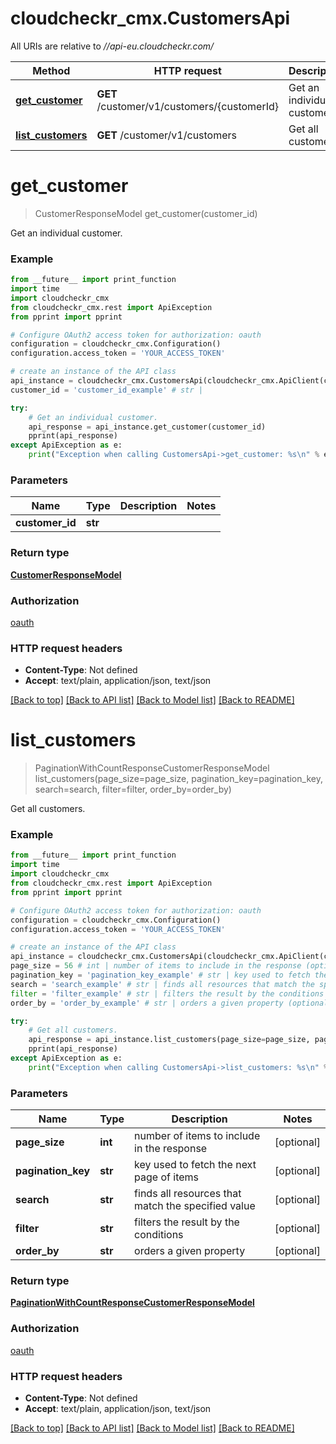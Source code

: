 # cloudcheckr_cmx.CustomersApi

All URIs are relative to *//api-eu.cloudcheckr.com/*

Method | HTTP request | Description
------------- | ------------- | -------------
[**get_customer**](CustomersApi.md#get_customer) | **GET** /customer/v1/customers/{customerId} | Get an individual customer.
[**list_customers**](CustomersApi.md#list_customers) | **GET** /customer/v1/customers | Get all customers.

# **get_customer**
> CustomerResponseModel get_customer(customer_id)

Get an individual customer.

### Example
```python
from __future__ import print_function
import time
import cloudcheckr_cmx
from cloudcheckr_cmx.rest import ApiException
from pprint import pprint

# Configure OAuth2 access token for authorization: oauth
configuration = cloudcheckr_cmx.Configuration()
configuration.access_token = 'YOUR_ACCESS_TOKEN'

# create an instance of the API class
api_instance = cloudcheckr_cmx.CustomersApi(cloudcheckr_cmx.ApiClient(configuration))
customer_id = 'customer_id_example' # str | 

try:
    # Get an individual customer.
    api_response = api_instance.get_customer(customer_id)
    pprint(api_response)
except ApiException as e:
    print("Exception when calling CustomersApi->get_customer: %s\n" % e)
```

### Parameters

Name | Type | Description  | Notes
------------- | ------------- | ------------- | -------------
 **customer_id** | **str**|  | 

### Return type

[**CustomerResponseModel**](CustomerResponseModel.md)

### Authorization

[oauth](../README.md#oauth)

### HTTP request headers

 - **Content-Type**: Not defined
 - **Accept**: text/plain, application/json, text/json

[[Back to top]](#) [[Back to API list]](../README.md#documentation-for-api-endpoints) [[Back to Model list]](../README.md#documentation-for-models) [[Back to README]](../README.md)

# **list_customers**
> PaginationWithCountResponseCustomerResponseModel list_customers(page_size=page_size, pagination_key=pagination_key, search=search, filter=filter, order_by=order_by)

Get all customers.

### Example
```python
from __future__ import print_function
import time
import cloudcheckr_cmx
from cloudcheckr_cmx.rest import ApiException
from pprint import pprint

# Configure OAuth2 access token for authorization: oauth
configuration = cloudcheckr_cmx.Configuration()
configuration.access_token = 'YOUR_ACCESS_TOKEN'

# create an instance of the API class
api_instance = cloudcheckr_cmx.CustomersApi(cloudcheckr_cmx.ApiClient(configuration))
page_size = 56 # int | number of items to include in the response (optional)
pagination_key = 'pagination_key_example' # str | key used to fetch the next page of items (optional)
search = 'search_example' # str | finds all resources that match the specified value (optional)
filter = 'filter_example' # str | filters the result by the conditions (optional)
order_by = 'order_by_example' # str | orders a given property (optional)

try:
    # Get all customers.
    api_response = api_instance.list_customers(page_size=page_size, pagination_key=pagination_key, search=search, filter=filter, order_by=order_by)
    pprint(api_response)
except ApiException as e:
    print("Exception when calling CustomersApi->list_customers: %s\n" % e)
```

### Parameters

Name | Type | Description  | Notes
------------- | ------------- | ------------- | -------------
 **page_size** | **int**| number of items to include in the response | [optional] 
 **pagination_key** | **str**| key used to fetch the next page of items | [optional] 
 **search** | **str**| finds all resources that match the specified value | [optional] 
 **filter** | **str**| filters the result by the conditions | [optional] 
 **order_by** | **str**| orders a given property | [optional] 

### Return type

[**PaginationWithCountResponseCustomerResponseModel**](PaginationWithCountResponseCustomerResponseModel.md)

### Authorization

[oauth](../README.md#oauth)

### HTTP request headers

 - **Content-Type**: Not defined
 - **Accept**: text/plain, application/json, text/json

[[Back to top]](#) [[Back to API list]](../README.md#documentation-for-api-endpoints) [[Back to Model list]](../README.md#documentation-for-models) [[Back to README]](../README.md)


